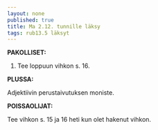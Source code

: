 ```yaml
---
layout: none
published: true
title: Ma 2.12. tunnille läksy
tags: rub13.5 läksyt
---
```

**PAKOLLISET:**

1. Tee loppuun vihkon s. 16.

**PLUSSA:**

Adjektiivin perustaivutuksen moniste.

**POISSAOLIJAT:**

Tee vihkon s. 15 ja 16 heti kun olet hakenut vihkon.
